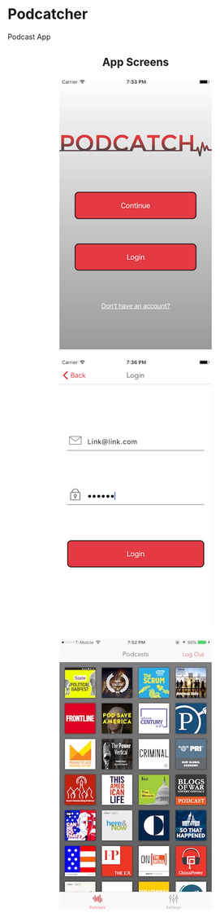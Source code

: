 # Podcatcher

Podcast App

<h2 align="center">App Screens</h2>
<p align="center">
<img src="https://raw.githubusercontent.com/chriswebb09/podcatcher/master/Resource/start.png">
</p>


<p align="center">
<img src="https://raw.githubusercontent.com/chriswebb09/podcatcher/master/Resource/loginscreen.png">
</p>


<p align="center">
<img src="https://raw.githubusercontent.com/chriswebb09/podcatcher/master/Resource/podcasts.jpg">
</p>



